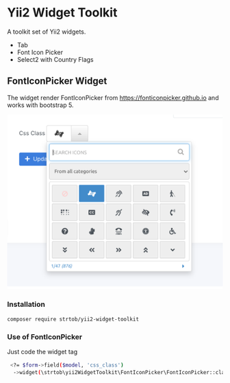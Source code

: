 # Yii2 Widget Toolkit

A toolkit set of Yii2 widgets.
- Tab
- Font Icon Picker
- Select2 with Country Flags

## FontIconPicker Widget

The widget render FontIconPicker from https://fonticonpicker.github.io and works with bootstrap 5.

![Screeenshot](screnshot.png)

### Installation

```bash
composer require strtob/yii2-widget-toolkit
```

### Use of FontIconPicker

Just code the widget tag

```bash
 <?= $form->field($model, 'css_class')
  ->widget(\strtob\yii2WidgetToolkit\FontIconPicker\FontIconPicker::class, []) ?>
```
